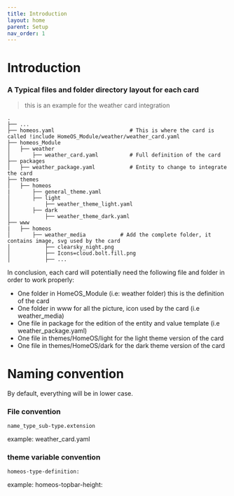 ```yaml
---
title: Introduction
layout: home
parent: Setup
nav_order: 1
---
```


# Introduction



### A Typical files and folder directory layout for each card

> this is an example for the weather card integration

    .
    ├── ...
    ├── homeos.yaml                        # This is where the card is called !include HomeOS_Module/weather/weather_card.yaml 
    ├── homeos_Module
    │   ├── weather
    │       ├── weather_card.yaml          # Full definition of the card
    ├── packages
    │   ├── weather_package.yaml           # Entity to change to integrate the card
    ├── themes
    │   ├── homeos
    |       ├── general_theme.yaml
    │       ├── light
    │           ├── weather_theme_light.yaml
    │       ├── dark
    │           ├── weather_theme_dark.yaml
    ├── www 
    |   ├── homeos
    │       ├── weather_media           # Add the complete folder, it contains image, svg used by the card
    │           ├── clearsky_night.png
    │           ├── Icons=cloud.bolt.fill.png
    │           ├── ...
    

In conclusion, each card will potentially need the following file and folder in order to work properly:
* One folder in HomeOS_Module (i.e: weather folder) this is the definition of the card
* One folder in www for all the picture, icon used by the card (i.e weather_media)
* One file in package for the edition of the entity and value template (i.e weather_package.yaml)
* One file in themes/HomeOS/light for the light theme version of the card
* One file in themes/HomeOS/dark for the dark theme version of the card



# Naming convention

By default, everything will be in lower case.

### File convention

`name_type_sub-type.extension`

example: weather_card.yaml


### theme variable convention

`homeos-type-definition:`

example: homeos-topbar-height:
